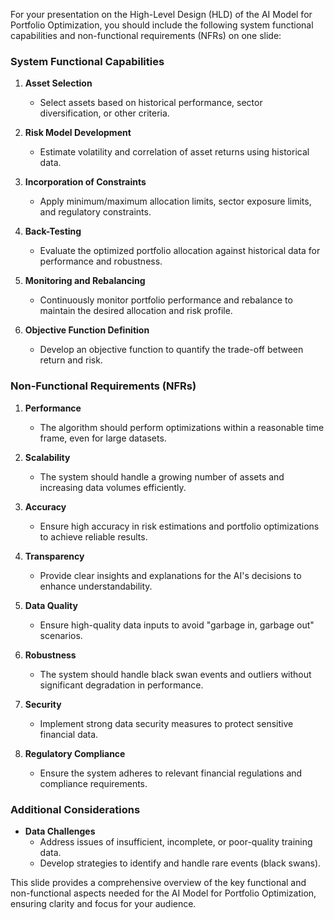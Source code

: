 For your presentation on the High-Level Design (HLD) of the AI Model for Portfolio Optimization, you should include the following system functional capabilities and non-functional requirements (NFRs) on one slide:

### System Functional Capabilities
1. **Asset Selection**
   - Select assets based on historical performance, sector diversification, or other criteria.

2. **Risk Model Development**
   - Estimate volatility and correlation of asset returns using historical data.

3. **Incorporation of Constraints**
   - Apply minimum/maximum allocation limits, sector exposure limits, and regulatory constraints.

4. **Back-Testing**
   - Evaluate the optimized portfolio allocation against historical data for performance and robustness.

5. **Monitoring and Rebalancing**
   - Continuously monitor portfolio performance and rebalance to maintain the desired allocation and risk profile.

6. **Objective Function Definition**
   - Develop an objective function to quantify the trade-off between return and risk.

### Non-Functional Requirements (NFRs)
1. **Performance**
   - The algorithm should perform optimizations within a reasonable time frame, even for large datasets.

2. **Scalability**
   - The system should handle a growing number of assets and increasing data volumes efficiently.

3. **Accuracy**
   - Ensure high accuracy in risk estimations and portfolio optimizations to achieve reliable results.

4. **Transparency**
   - Provide clear insights and explanations for the AI's decisions to enhance understandability.

5. **Data Quality**
   - Ensure high-quality data inputs to avoid "garbage in, garbage out" scenarios.

6. **Robustness**
   - The system should handle black swan events and outliers without significant degradation in performance.

7. **Security**
   - Implement strong data security measures to protect sensitive financial data.

8. **Regulatory Compliance**
   - Ensure the system adheres to relevant financial regulations and compliance requirements.

### Additional Considerations
- **Data Challenges**
  - Address issues of insufficient, incomplete, or poor-quality training data.
  - Develop strategies to identify and handle rare events (black swans).

This slide provides a comprehensive overview of the key functional and non-functional aspects needed for the AI Model for Portfolio Optimization, ensuring clarity and focus for your audience.